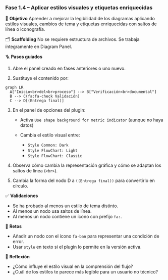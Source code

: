 ### Fase 1.4 – Aplicar estilos visuales y etiquetas enriquecidas

🎯 **Objetivo**
Aprender a mejorar la legibilidad de los diagramas aplicando estilos visuales, cambios de tema y etiquetas enriquecidas con saltos de línea o iconografía.

🗂️ **Scaffolding**
No se requiere estructura de archivos. Se trabaja íntegramente en Diagram Panel.

🪜 **Pasos guiados**

1. Abre el panel creado en fases anteriores o uno nuevo.

2. Sustituye el contenido por:

```mermaid
graph LR
  A["Inicio<br>del<br>proceso"] --> B["Verificación<br>documental"]
  B --> C(fa:fa-check Validación)
  C --> D[(Entrega final)]
```

3. En el panel de opciones del plugin:

   * Activa `Use shape background for metric indicator` (aunque no haya datos)
   * Cambia el estilo visual entre:

     * `Style Common: Dark`
     * `Style FlowChart: Light`
     * `Style FlowChart: Classic`

4. Observa cómo cambia la representación gráfica y cómo se adaptan los saltos de línea (`<br>`).

5. Cambia la forma del nodo D a `((Entrega final))` para convertirlo en círculo.

✅ **Validaciones**

* Se ha probado al menos un estilo de tema distinto.
* Al menos un nodo usa saltos de línea.
* Al menos un nodo contiene un ícono con prefijo `fa:`.

🎯 **Retos**

* Añadir un nodo con el ícono `fa-ban` para representar una condición de error.
* Usar `style` en texto si el plugin lo permite en la versión activa.

💬 **Reflexión**

* ¿Cómo influye el estilo visual en la comprensión del flujo?
* ¿Cuál de los estilos te parece más legible para un usuario no técnico?
